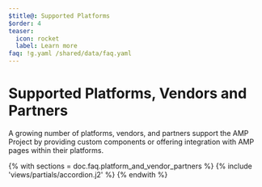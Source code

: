 ```yaml
---
$title@: Supported Platforms
$order: 4
teaser:
  icon: rocket
  label: Learn more
faq: !g.yaml /shared/data/faq.yaml
---
```


# Supported Platforms, Vendors and Partners

A growing number of platforms, vendors, and partners support the AMP Project by providing custom components or offering integration with AMP pages within their platforms.

{% with sections = doc.faq.platform_and_vendor_partners %}
{% include 'views/partials/accordion.j2' %}
{% endwith %}

